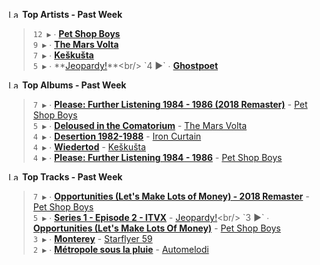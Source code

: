 <!--START_LASTFM_ARTISTS:{"period": "7day", "rows": 5}-->
<a href="https://last.fm" target="_blank"><img src="https://user-images.githubusercontent.com/17434202/215290617-e793598d-d7c9-428f-9975-156db1ba89cc.svg" alt="Last.fm Logo" width="18" height="13"/></a> **Top Artists - Past Week**

> `12 ▶️` ∙ **[Pet Shop Boys](https://www.last.fm/music/Pet+Shop+Boys)**<br/>
> `9 ▶️` ∙ **[The Mars Volta](https://www.last.fm/music/The+Mars+Volta)**<br/>
> `7 ▶️` ∙ **[Keškušta](https://www.last.fm/music/Ke%C5%A1ku%C5%A1ta)**<br/>
> `5 ▶️` ∙ **[Jeopardy!](https://www.last.fm/music/Jeopardy!)**<br/>
> `4 ▶️` ∙ **[Ghostpoet](https://www.last.fm/music/Ghostpoet)**<br/>
<!--END_LASTFM_ARTISTS-->

<!--START_LASTFM_ALBUMS:{"period": "7day", "rows": 5}-->
<a href="https://last.fm" target="_blank"><img src="https://user-images.githubusercontent.com/17434202/215290617-e793598d-d7c9-428f-9975-156db1ba89cc.svg" alt="Last.fm Logo" width="18" height="13"/></a> **Top Albums - Past Week**

> `7 ▶️` ∙ **[Please: Further Listening 1984 - 1986 (2018 Remaster)](https://www.last.fm/music/Pet+Shop+Boys/Please:+Further+Listening+1984+-+1986+(2018+Remaster))** - [Pet Shop Boys](https://www.last.fm/music/Pet+Shop+Boys)<br/>
> `5 ▶️` ∙ **[Deloused in the Comatorium](https://www.last.fm/music/The+Mars+Volta/Deloused+in+the+Comatorium)** - [The Mars Volta](https://www.last.fm/music/The+Mars+Volta)<br/>
> `4 ▶️` ∙ **[Desertion 1982-1988](https://www.last.fm/music/Iron+Curtain/Desertion+1982-1988)** - [Iron Curtain](https://www.last.fm/music/Iron+Curtain)<br/>
> `4 ▶️` ∙ **[Wiedertod](https://www.last.fm/music/Ke%C5%A1ku%C5%A1ta/Wiedertod)** - [Keškušta](https://www.last.fm/music/Ke%C5%A1ku%C5%A1ta)<br/>
> `4 ▶️` ∙ **[Please: Further Listening 1984 - 1986](https://www.last.fm/music/Pet+Shop+Boys/Please:+Further+Listening+1984+-+1986)** - [Pet Shop Boys](https://www.last.fm/music/Pet+Shop+Boys)<br/>
<!--END_LASTFM_ALBUMS-->

<!--START_LASTFM_TRACKS:{"period": "7day", "rows": 5}-->
<a href="https://last.fm" target="_blank"><img src="https://user-images.githubusercontent.com/17434202/215290617-e793598d-d7c9-428f-9975-156db1ba89cc.svg" alt="Last.fm Logo" width="18" height="13"/></a> **Top Tracks - Past Week**

> `7 ▶️` ∙ **[Opportunities (Let's Make Lots of Money) - 2018 Remaster](https://www.last.fm/music/Pet+Shop+Boys/_/Opportunities+(Let%27s+Make+Lots+of+Money)+-+2018+Remaster)** - [Pet Shop Boys](https://www.last.fm/music/Pet+Shop+Boys)<br/>
> `5 ▶️` ∙ **[Series 1 - Episode 2 - ITVX](https://www.last.fm/music/Jeopardy!/_/Series+1+-+Episode+2+-+ITVX)** - [Jeopardy!](https://www.last.fm/music/Jeopardy!)<br/>
> `3 ▶️` ∙ **[Opportunities (Let's Make Lots Of Money)](https://www.last.fm/music/Pet+Shop+Boys/_/Opportunities+(Let%27s+Make+Lots+Of+Money))** - [Pet Shop Boys](https://www.last.fm/music/Pet+Shop+Boys)<br/>
> `3 ▶️` ∙ **[Monterey](https://www.last.fm/music/Starflyer+59/_/Monterey)** - [Starflyer 59](https://www.last.fm/music/Starflyer+59)<br/>
> `2 ▶️` ∙ **[Métropole sous la pluie](https://www.last.fm/music/Automelodi/_/M%C3%A9tropole+sous+la+pluie)** - [Automelodi](https://www.last.fm/music/Automelodi)<br/>
<!--END_LASTFM_TRACKS-->